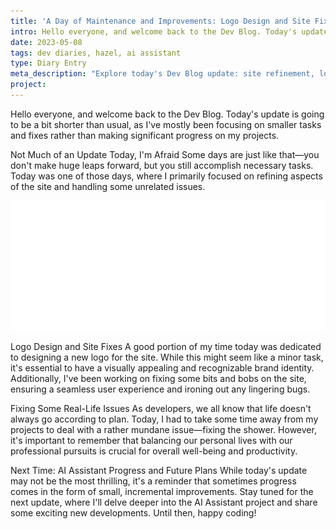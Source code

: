 ```yaml
---
title: 'A Day of Maintenance and Improvements: Logo Design and Site Fixes'
intro: Hello everyone, and welcome back to the Dev Blog. Today's update is going to be a bit shorter than usual, as I've mostly been focusing on smaller tasks and fixes rather than making significant progress on my projects.
date: 2023-05-08
tags: dev diaries, hazel, ai assistant
type: Diary Entry
meta_description: "Explore today's Dev Blog update: site refinement, logo design, and balancing personal life with development tasks. Stay tuned for the next update on our AI Assistant project."
project:
---
```


Hello everyone, and welcome back to the Dev Blog. Today's update is going to be a bit shorter than usual, as I've mostly been focusing on smaller tasks and fixes rather than making significant progress on my projects.

Not Much of an Update Today, I'm Afraid
Some days are just like that—you don't make huge leaps forward, but you still accomplish necessary tasks. Today was one of those days, where I primarily focused on refining aspects of the site and handling some unrelated issues.

![image](/static/images/logo.webp)

Logo Design and Site Fixes
A good portion of my time today was dedicated to designing a new logo for the site. While this might seem like a minor task, it's essential to have a visually appealing and recognizable brand identity. Additionally, I've been working on fixing some bits and bobs on the site, ensuring a seamless user experience and ironing out any lingering bugs.

Fixing Some Real-Life Issues
As developers, we all know that life doesn't always go according to plan. Today, I had to take some time away from my projects to deal with a rather mundane issue—fixing the shower. However, it's important to remember that balancing our personal lives with our professional pursuits is crucial for overall well-being and productivity.

Next Time: AI Assistant Progress and Future Plans
While today's update may not be the most thrilling, it's a reminder that sometimes progress comes in the form of small, incremental improvements. Stay tuned for the next update, where I'll delve deeper into the AI Assistant project and share some exciting new developments. Until then, happy coding!
